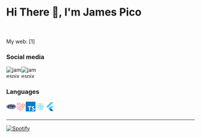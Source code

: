# Hi There 👋, I'm James Pico
<br>
<br>
My web: [1]

[1]: https://webmasterpanama.com/ "james"

### Social media
[<img src="https://raw.githubusercontent.com/rahuldkjain/github-profile-readme-generator/master/src/images/icons/Social/twitter.svg" alt="jamespixo" height="30" width="40" align="left" />][twitter][<img src="https://raw.githubusercontent.com/rahuldkjain/github-profile-readme-generator/master/src/images/icons/Social/instagram.svg" alt="jamespixo" height="30" width="40" align="left" />][instagram]
<br>
<br>

### Languages
[<img src="https://raw.githubusercontent.com/github/explore/80688e429a7d4ef2fca1e82350fe8e3517d3494d/topics/php/php.png" width="26" align="left" alt="php" />][github][<img src="https://raw.githubusercontent.com/github/explore/80688e429a7d4ef2fca1e82350fe8e3517d3494d/topics/laravel/laravel.png" width="26" align="left" alt="react" />][github][<img src="https://raw.githubusercontent.com/github/explore/80688e429a7d4ef2fca1e82350fe8e3517d3494d/topics/typescript/typescript.png" width="26" align="left" alt="typescript" />][github][<img src="https://raw.githubusercontent.com/github/explore/80688e429a7d4ef2fca1e82350fe8e3517d3494d/topics/react/react.png" width="26" align="left" alt="react" />][github][<img src="https://raw.githubusercontent.com/github/explore/80688e429a7d4ef2fca1e82350fe8e3517d3494d/topics/flutter/flutter.png" width="26" align="left" alt="flutter" />][github]
<br>
<br>
<hr></hr>

[![Spotify](https://spotify-playing-delta.vercel.app/api/spotify)](https://open.spotify.com/user/jamespd10)

[github]: https://github.com/
[twitter]: https://twitter.com/jamespixo/
[x]: https://x.com/jamespixo/
[instagram]: https://instagram.com/jamespixo/

